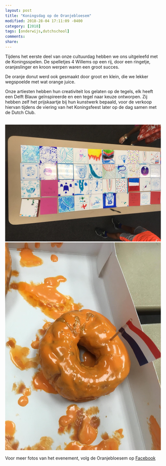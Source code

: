 ```yaml
---
layout: post
title: "Koningsdag op de Oranjebloesem"
modified: 2018-28-04 17:11:09 -0400
category: [2018]
tags: [onderwijs,dutchschool]
comments: 
share: 
---
```


Tijdens het eerste deel van onze cultuurdag hebben we ons uitgeleefd met de Koningsspelen. De spelletjes 4 Willems op een rij, door een ringetje, oranjeslinger en kroon werpen waren een groot succes.

De oranje donut werd ook gesmaakt door groot en klein, die we lekker wegspoelde met wat orange juice.

Onze artiesten hebben hun creativiteit los gelaten op de tegels, elk heeft een Delft Blauw geïnspireerde en een tegel naar keuze ontworpen. Zij hebben zelf het prijskaartje bij hun kunstwerk bepaald, voor de verkoop hiervan tijdens de viering van het Koningsfeest later op de dag samen met de Dutch Club.


<br/>
<img src="/images/koningsdag1.jpg">
<br/>
<img src="/images/koningsdag2.jpg">


Voor meer fotos van het evenement, volg de Oranjebloesem op [Facebook](https://www.facebook.com/de.oranjebloesem)
